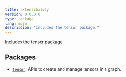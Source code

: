 ```yaml
---
title: extensibility
version: 0.0.0.0
type: package
lang: mojo
description: "Includes the tensor package."
---
```


<!-- ##############
    THIS PAGE IS A HACK
    to make a package card appear on the API overview page
    because this package doesn't have an __init__.mojo file
    ############### -->

<section class='mojo-docs'>

<div class='mojo-module-detail'><!-- here only for Listing component -->

Includes the tensor package.

</div>

## Packages

- [​`tensor`](./tensor/): APIs to create and manage tensors in a graph.

</section>

